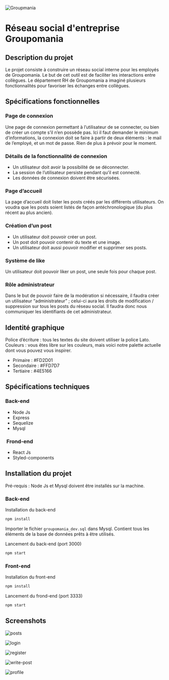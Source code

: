 ![Groupmania](./client-react/src/assets/mono-groupo.svg)

# Réseau social d'entreprise Groupomania

<h2>Description du projet</h2>

Le projet consiste à construire un réseau social interne pour les employés de Groupomania. Le
but de cet outil est de faciliter les interactions entre collègues. Le département RH de
Groupomania a imaginé plusieurs fonctionnalités pour favoriser les échanges entre collègues.

<h2>Spécifications fonctionnelles</h2>

### Page de connexion

Une page de connexion permettant à l’utilisateur de se connecter, ou bien
de créer un compte s’il n’en possède pas. Ici il faut demander le minimum
d’informations, la connexion doit se faire à partir de deux éléments : le mail
de l’employé, et un mot de passe. Rien de plus à prévoir pour le moment.

### Détails de la fonctionnalité de connexion

* Un utilisateur doit avoir la possibilité de se déconnecter.
* La session de l’utilisateur persiste pendant qu’il est connecté.
* Les données de connexion doivent être sécurisées.

### Page d’accueil

La page d’accueil doit lister les posts créés par les différents utilisateurs.
On voudra que les posts soient listés de façon antéchronologique (du plus
récent au plus ancien).

### Création d’un post

* Un utilisateur doit pouvoir créer un post.
* Un post doit pouvoir contenir du texte et une image.
* Un utilisateur doit aussi pouvoir modifier et supprimer ses posts.

### Système de like

Un utilisateur doit pouvoir liker un post, une seule fois pour chaque post.

### Rôle administrateur

Dans le but de pouvoir faire de la modération si nécessaire, il faudra créer
un utilisateur “administrateur” ; celui-ci aura les droits de modification /
suppression sur tous les posts du réseau social. Il faudra donc nous
communiquer les identifiants de cet administrateur.

## Identité graphique

Police d’écriture : tous les textes du site doivent utiliser la police Lato.
Couleurs : vous êtes libre sur les couleurs, mais voici notre palette actuelle
dont vous pouvez vous inspirer.
* Primaire : #FD2D01
* Secondaire : #FFD7D7
* Tertiaire : #4E5166

## Spécifications techniques

### Back-end

* Node Js
* Express
* Sequelize
* Mysql

<h3> Frond-end</h3>

* React Js
* Styled-components

<h2>Installation du projet</h2>

Pré-requis :
Node Js et Mysql doivent être installés sur la machine.

### Back-end

Installation du back-end
```bash
npm install
```
Importer le fichier `groupomania_dev.sql` dans Mysql.
Contient tous les éléments de la base de données prêts à être utilisés.


Lancement du back-end (port 3000)
```bash
npm start
```

### Front-end

Installation du front-end
```bash
npm install
```

Lancement du frond-end (port 3333)
```bash
npm start
```

<h2>Screenshots</h2>

![posts](./client-react/public/readme_assets/posts.png)
<br />

![login](./client-react/public/readme_assets/login.png)
<br />

![register](./client-react/public/readme_assets/register.png)
<br />

![write-post](./client-react/public/readme_assets/write_post.png)
<br />

![profile](./client-react/public/readme_assets/profile.png)
<br />


